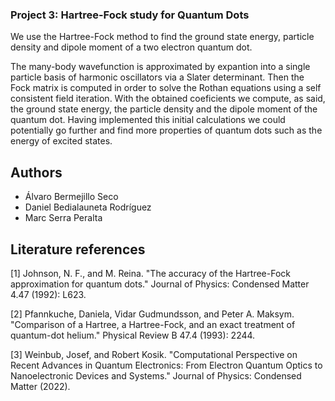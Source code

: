 ### Project 3: Hartree-Fock study for Quantum Dots 

We use the Hartree-Fock method to find the ground state energy, particle density and dipole moment of a two electron quantum dot. 

The many-body wavefunction is approximated by expantion into a single particle basis of harmonic oscillators via a Slater determinant. Then the Fock matrix is computed in order to solve the Rothan equations using a self consistent field iteration. With the obtained coeficients we compute, as said, the ground state energy, the particle density and the dipole moment of the quantum dot. Having implemented this initial calculations we could potentially go further and find more properties of quantum dots such as the energy of excited states.


## Authors 
- Álvaro Bermejillo Seco
- Daniel Bedialauneta Rodríguez
- Marc Serra Peralta

## Literature references

[1] Johnson, N. F., and M. Reina. "The accuracy of the Hartree-Fock approximation for quantum dots." Journal of Physics: Condensed Matter 4.47 (1992): L623.

[2] Pfannkuche, Daniela, Vidar Gudmundsson, and Peter A. Maksym. "Comparison of a Hartree, a Hartree-Fock, and an exact treatment of quantum-dot helium." Physical Review B 47.4 (1993): 2244.

[3] Weinbub, Josef, and Robert Kosik. "Computational Perspective on Recent Advances in Quantum Electronics: From Electron Quantum Optics to Nanoelectronic Devices and Systems." Journal of Physics: Condensed Matter (2022).

